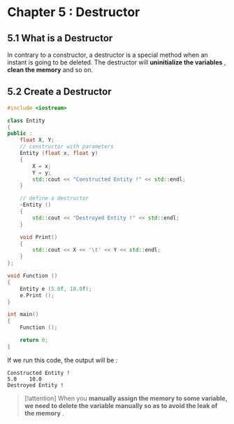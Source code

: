 # Chapter 5 : Destructor

## 5.1 What is a Destructor

In contrary to a constructor, a destructor is a special method when an instant is going to be deleted. The destructor will **uninitialize the variables** , **clean the memory** and so on.

## 5.2 Create a Destructor

```C++
#include <iostream>

class Entity
{
public :
	float X, Y;
	// constructor with parameters
	Entity (float x, float y)
	{
		X = x;
		Y = y;
		std::cout << "Constructed Entity !" << std::endl;
	}

	// define a destructor
	~Entity ()
	{
		std::cout << "Destroyed Entity !" << std::endl;
	}

	void Print()
	{
		std::cout << X << '\t' << Y << std::endl;
	}
};

void Function ()
{
	Entity e (5.0f, 10.0f);
	e.Print ();
}

int main()
{
	Function ();

	return 0;
}
```

If we run this code, the output will be : 

```
Constructed Entity !
5.0    10.0
Destroyed Entity !
```

> [!attention] 
> When you **manually assign the memory to some variable, we need to delete the variable manually so as to avoid the leak of the memory** .